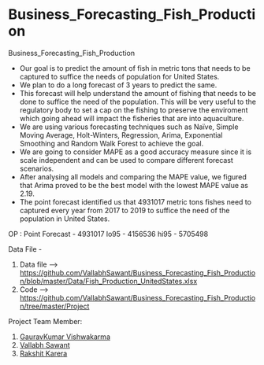# Business_Forecasting_Fish_Production
Business_Forecasting_Fish_Production
 
- Our goal is to predict the amount of fish in metric tons that needs to be captured to suffice the needs of population for United States.
- We plan to do a long forecast of 3 years to predict the same.
- This forecast will help understand the amount of fishing that needs to be done to suffice the need of the population. This will be very useful to the regulatory body to set a cap on the fishing to preserve the enviroment which going ahead will impact the fisheries that are into aquaculture.
- We are using various forecasting techniques such as Naïve, Simple Moving Average, Holt-Winters, Regression, Arima, Exponential Smoothing and Random Walk Forest to achieve the goal.
- We are going to consider MAPE as a good accuracy measure since it is scale independent and can be used to compare different forecast scenarios. 
- After analysing all models and comparing the MAPE value, we figured that Arima proved to be the best model with the lowest MAPE value as 2.19.
- The point forecast identified us that 4931017 metric tons fishes need to captured every year from 2017 to 2019 to suffice the need of the population in United States.

OP :
Point Forecast - 4931017 
lo95 - 4156536
hi95 - 5705498




Data File - 
1) Data file --> https://github.com/VallabhSawant/Business_Forecasting_Fish_Production/blob/master/Data/Fish_Production_UnitedStates.xlsx
2) Code --> https://github.com/VallabhSawant/Business_Forecasting_Fish_Production/tree/master/Project

Project Team Member:
1. [GauravKumar Vishwakarma](https://github.com/Gaurav-Vish)
2. [Vallabh Sawant](https://github.com/VallabhSawant)
3. [Rakshit Karera](https://github.com/Rakshit-Karkera)
